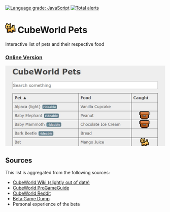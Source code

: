 [![Language grade: JavaScript](https://img.shields.io/lgtm/grade/javascript/g/Klemek/cubeworld-pets.svg?logo=lgtm&logoWidth=18)](https://lgtm.com/projects/g/Klemek/cubeworld-pets/context:javascript)
[![Total alerts](https://img.shields.io/lgtm/alerts/g/Klemek/cubeworld-pets.svg?logo=lgtm&logoWidth=18)](https://lgtm.com/projects/g/Klemek/cubeworld-pets/alerts/)

# ![](favicon/favicon-32x32.png) CubeWorld Pets
Interactive list of pets and their respective food

### [Online Version](https://klemek.github.io/cubeworld-pets/)

![preview](img/preview.jpg)

## Sources

This list is aggregated from the following sources:

* [CubeWorld Wiki (slightly out of date)](https://cubeworld.gamepedia.com/Pet_Food)
* [CubeWorld ProGameGuide](https://progameguides.com/cube-world/cube-world-pets-guide/)
* [CubeWorld Reddit](https://www.reddit.com/r/cubeworld)
* [Beta Game Dump](https://gist.github.com/Andoryuuta/e6bde7421dce393952b7071ba8c010ce)
* Personal experience of the beta
